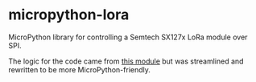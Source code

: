 # micropython-lora
MicroPython library for controlling a Semtech SX127x LoRa module over SPI.

The logic for the code came from [this module](https://github.com/Wei1234c/SX127x_driver_for_MicroPython_on_ESP8266) but was streamlined and rewritten to be more MicroPython-friendly.
